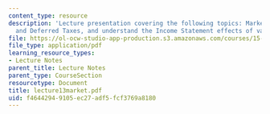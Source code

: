 ```yaml
---
content_type: resource
description: 'Lecture presentation covering the following topics: Marketable Securities
  and Deferred Taxes, and understand the Income Statement effects of valuation adjustments.'
file: https://ol-ocw-studio-app-production.s3.amazonaws.com/courses/15-501-introduction-to-financial-and-managerial-accounting-spring-2004/f46442949105ec27adf5fcf3769a8180_lecture13market.pdf
file_type: application/pdf
learning_resource_types:
- Lecture Notes
parent_title: Lecture Notes
parent_type: CourseSection
resourcetype: Document
title: lecture13market.pdf
uid: f4644294-9105-ec27-adf5-fcf3769a8180
---
```

